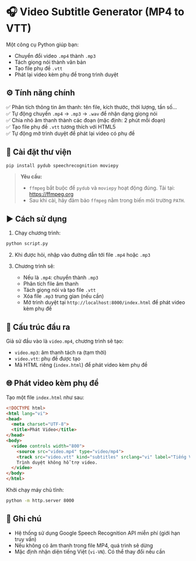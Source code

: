 # 🎧 Video Subtitle Generator (MP4 to VTT)

Một công cụ Python giúp bạn:

- Chuyển đổi video `.mp4` thành `.mp3`
- Tách giọng nói thành văn bản
- Tạo file phụ đề `.vtt`
- Phát lại video kèm phụ đề trong trình duyệt

## ⚙️ Tính năng chính

✅ Phân tích thông tin âm thanh: tên file, kích thước, thời lượng, tần số...  
✅ Tự động chuyển `.mp4` → `.mp3` → `.wav` để nhận dạng giọng nói  
✅ Chia nhỏ âm thanh thành các đoạn (mặc định: 2 phút mỗi đoạn)  
✅ Tạo file phụ đề `.vtt` tương thích với HTML5  
✅ Tự động mở trình duyệt để phát lại video có phụ đề

## 🧱 Cài đặt thư viện

```bash
pip install pydub speechrecognition moviepy
```

> **Yêu cầu:**  
> - `ffmpeg` bắt buộc để `pydub` và `moviepy` hoạt động đúng. Tải tại: https://ffmpeg.org  
> - Sau khi cài, hãy đảm bảo `ffmpeg` nằm trong biến môi trường `PATH`.

## ▶️ Cách sử dụng

1. Chạy chương trình:

```bash
python script.py
```

2. Khi được hỏi, nhập vào đường dẫn tới file `.mp4` hoặc `.mp3`

3. Chương trình sẽ:
   - Nếu là `.mp4`: chuyển thành `.mp3`
   - Phân tích file âm thanh
   - Tách giọng nói và tạo file `.vtt`
   - Xóa file `.mp3` trung gian (nếu cần)
   - Mở trình duyệt tại `http://localhost:8000/index.html` để phát video kèm phụ đề

## 📁 Cấu trúc đầu ra

Giả sử đầu vào là `video.mp4`, chương trình sẽ tạo:

- `video.mp3`: âm thanh tách ra (tạm thời)
- `video.vtt`: phụ đề được tạo
- Mã HTML riêng (`index.html`) để phát video kèm phụ đề

## 🌐 Phát video kèm phụ đề

Tạo một file `index.html` như sau:

```html
<!DOCTYPE html>
<html lang="vi">
<head>
  <meta charset="UTF-8">
  <title>Phát Video</title>
</head>
<body>
  <video controls width="800">
    <source src="video.mp4" type="video/mp4">
    <track src="video.vtt" kind="subtitles" srclang="vi" label="Tiếng Việt" default>
    Trình duyệt không hỗ trợ video.
  </video>
</body>
</html>
```

Khởi chạy máy chủ tĩnh:

```bash
python -m http.server 8000
```

## 📝 Ghi chú

- Hệ thống sử dụng Google Speech Recognition API miễn phí (giới hạn truy vấn)
- Nếu không có âm thanh trong file MP4, quá trình sẽ dừng
- Mặc định nhận diện tiếng Việt (`vi-VN`). Có thể thay đổi nếu cần

